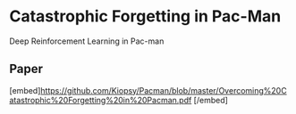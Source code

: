 # Catastrophic Forgetting in Pac-Man
Deep Reinforcement Learning in Pac-man

## Paper
[embed]https://github.com/Kiopsy/Pacman/blob/master/Overcoming%20Catastrophic%20Forgetting%20in%20Pacman.pdf [/embed]
